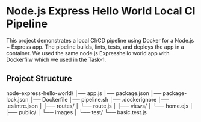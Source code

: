 # Node.js Express Hello World Local CI Pipeline

This project demonstrates a local CI/CD pipeline using Docker for a Node.js + Express app.
The pipeline builds, lints, tests, and deploys the app in a container. We used the same node.js Expresshello world app with Dockerfilw which we used in the Task-1.

## Project Structure

  node-express-hello-world/
│── app.js
│── package.json
│── package-lock.json
│── Dockerfile
│── pipeline.sh
│── .dockerignore
│── .eslintrc.json
│
├── routes/
│   └── route.js
│
├── views/
│   └── home.ejs
│
├── public/
│   └── images
│
└── test/
    └── basic.test.js


